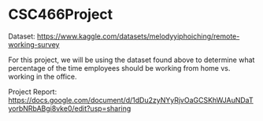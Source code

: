# CSC466Project

Dataset: https://www.kaggle.com/datasets/melodyyiphoiching/remote-working-survey

For this project, we will be using the dataset found above to determine what percentage of the time employees should be working from home vs. working in the office.

Project Report: https://docs.google.com/document/d/1dDu2zyNYyRjvOaGCSKhWJAuNDaTyorbNRbABgi8vke0/edit?usp=sharing
